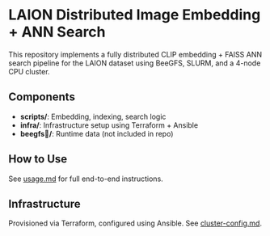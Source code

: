 # LAION Distributed Image Embedding + ANN Search

This repository implements a fully distributed CLIP embedding + FAISS ANN search pipeline for the LAION dataset using BeeGFS, SLURM, and a 4-node CPU cluster.

## Components

- **scripts/**: Embedding, indexing, search logic
- **infra/**: Infrastructure setup using Terraform + Ansible
- **beegfs🐝/**: Runtime data (not included in repo)

## How to Use

See [usage.md](usage.md) for full end-to-end instructions.

## Infrastructure

Provisioned via Terraform, configured using Ansible. See [cluster-config.md](cluster-config.md).